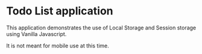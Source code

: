 # Todo List application

This application demonstrates the use of Local Storage and Session storage using Vanilla Javascript.

It is not meant for mobile use at this time.
